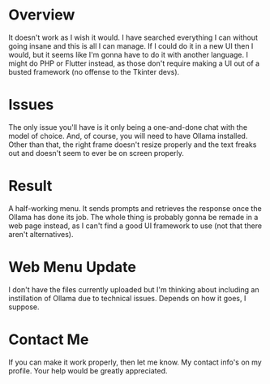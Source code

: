 # Overview
It doesn't work as I wish it would. I have searched everything I can without going insane and this is all I can manage. If I could do it in a new UI then I would, but it seems like I'm gonna have to do it with another language. I might do PHP or Flutter instead, as those don't require making a UI out of a busted framework (no offense to the Tkinter devs).
# Issues
The only issue you'll have is it only being a one-and-done chat with the model of choice. And, of course, you will need to have Ollama installed. Other than that, the right frame doesn't resize properly and the text freaks out and doesn't seem to ever be on screen properly.
# Result
A half-working menu. It sends prompts and retrieves the response once the Ollama has done its job. The whole thing is probably gonna be remade in a web page instead, as I can't find a good UI framework to use (not that there aren't alternatives).
# Web Menu Update
I don't have the files currently uploaded but I'm thinking about including an instillation of Ollama due to technical issues. Depends on how it goes, I suppose.
# Contact Me
If you can make it work properly, then let me know. My contact info's on my profile. Your help would be greatly appreciated.
